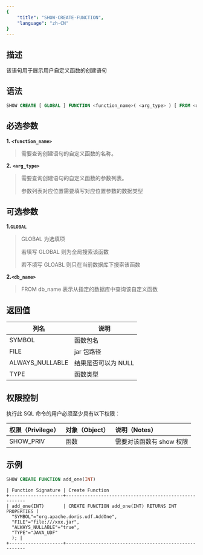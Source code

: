 ```yaml
---
{
    "title": "SHOW-CREATE-FUNCTION",
    "language": "zh-CN"
}
---
```


## 描述

该语句用于展示用户自定义函数的创建语句

## 语法

```sql
SHOW CREATE [ GLOBAL ] FUNCTION <function_name>( <arg_type> ) [ FROM <db_name> ];
```

## 必选参数

**1. `<function_name>`**

> 需要查询创建语句的自定义函数的名称。

**2. `<arg_type>`**

> 需要查询创建语句的自定义函数的参数列表。
>
> 参数列表对应位置需要填写对应位置参数的数据类型

## 可选参数

**1.`GLOBAL`**

> GLOBAL 为选填项
>
> 若填写 GLOBAL 则为全局搜索该函数
>
> 若不填写 GLOABL 则只在当前数据库下搜索该函数

**2.`<db_name>`**

> FROM db_name 表示从指定的数据库中查询该自定义函数

## 返回值

| 列名 | 说明          |
| -- |-------------|
| SYMBOL | 函数包名        |
| FILE | jar 包路径     |
| ALWAYS_NULLABLE | 结果是否可以为 NULL |
| TYPE | 函数类型        |

## 权限控制

执行此 SQL 命令的用户必须至少具有以下权限：

| 权限（Privilege） | 对象（Object） | 说明（Notes）     |
|:--------------|:-----------|:--------------|
| SHOW_PRIV     | 函数  | 需要对该函数有 show 权限 |

## 示例

```sql
SHOW CREATE FUNCTION add_one(INT)
```

```text
| Function Signature | Create Function
+--------------------+-------------------------------------------------------
| add_one(INT)       | CREATE FUNCTION add_one(INT) RETURNS INT PROPERTIES (
  "SYMBOL"="org.apache.doris.udf.AddOne",
  "FILE"="file:///xxx.jar",
  "ALWAYS_NULLABLE"="true",
  "TYPE"="JAVA_UDF"
  ); |
+--------------------+-------------------------------------------------------
```